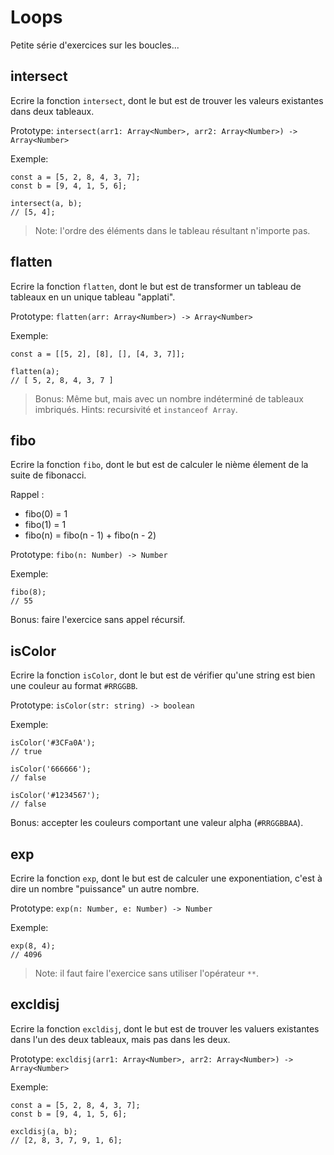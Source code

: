 # Loops

Petite série d'exercices sur les boucles...

## intersect

Ecrire la fonction `intersect`, dont le but est de trouver les valeurs
existantes dans deux tableaux.

Prototype: `intersect(arr1: Array<Number>, arr2: Array<Number>) -> Array<Number>`

Exemple:
```
const a = [5, 2, 8, 4, 3, 7];
const b = [9, 4, 1, 5, 6];

intersect(a, b);
// [5, 4];
```

> Note: l'ordre des éléments dans le tableau résultant n'importe pas.

## flatten

Ecrire la fonction `flatten`, dont le but est de transformer un tableau de
tableaux en un unique tableau "applati".

Prototype: `flatten(arr: Array<Number>) -> Array<Number>`

Exemple:
```
const a = [[5, 2], [8], [], [4, 3, 7]];

flatten(a);
// [ 5, 2, 8, 4, 3, 7 ]
```

> Bonus: Même but, mais avec un nombre indéterminé de tableaux imbriqués.
> Hints: recursivité et `instanceof Array`.

## fibo

Ecrire la fonction `fibo`, dont le but est de calculer le nième élement de la
suite de fibonacci.

Rappel :
- fibo(0) = 1
- fibo(1) = 1
- fibo(n) = fibo(n - 1) + fibo(n - 2)

Prototype: `fibo(n: Number) -> Number`

Exemple:
```
fibo(8);
// 55
```

Bonus: faire l'exercice sans appel récursif.

## isColor

Ecrire la fonction `isColor`, dont le but est de vérifier qu'une string est bien
une couleur au format `#RRGGBB`.

Prototype: `isColor(str: string) -> boolean`

Exemple:
```
isColor('#3CFa0A');
// true

isColor('666666');
// false

isColor('#1234567');
// false
```

Bonus: accepter les couleurs comportant une valeur alpha (`#RRGGBBAA`).

## exp

Ecrire la fonction `exp`, dont le but est de calculer une exponentiation, c'est
à dire un nombre "puissance" un autre nombre.

Prototype: `exp(n: Number, e: Number) -> Number`

Exemple:
```
exp(8, 4);
// 4096
```

> Note: il faut faire l'exercice sans utiliser l'opérateur `**`.

## excldisj

Ecrire la fonction `excldisj`, dont le but est de trouver les valuers
existantes dans l'un des deux tableaux, mais pas dans les deux.

Prototype: `excldisj(arr1: Array<Number>, arr2: Array<Number>) -> Array<Number>`

Exemple:
```
const a = [5, 2, 8, 4, 3, 7];
const b = [9, 4, 1, 5, 6];

excldisj(a, b);
// [2, 8, 3, 7, 9, 1, 6];
```
